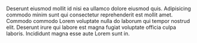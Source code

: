 

Deserunt eiusmod mollit id nisi ea ullamco dolore eiusmod quis. Adipisicing commodo minim sunt qui consectetur reprehenderit est mollit amet. Commodo commodo Lorem voluptate nulla do laborum qui tempor nostrud elit. Deserunt irure qui labore est magna fugiat voluptate officia culpa laboris. Incididunt magna esse aute Lorem sunt in.